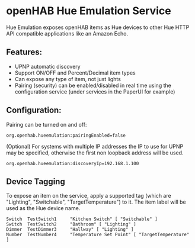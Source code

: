 # openHAB Hue Emulation Service

Hue Emulation exposes openHAB items as Hue devices to other Hue HTTP API compatible applications like an Amazon Echo.  

## Features:

* UPNP automatic discovery 
* Support ON/OFF and Percent/Decimal item types
* Can expose any type of item, not just lights
* Pairing (security) can be enabled/disabled in real time using the configuration service (under services in the PaperUI for example)  

## Configuration:

Pairing can be turned on and off:

```
org.openhab.hueemulation:pairingEnabled=false
```

(Optional) For systems with multiple IP addresses the IP to use for UPNP may be specified, otherwise the first non loopback address will be used.

```
org.openhab.hueemulation:discoveryIp=192.168.1.100
```

## Device Tagging
To expose an item on the service, apply a supported tag (which are "Lighting", "Switchable", "TargetTemperature") to it.  The item label will be used as the Hue device name.

```
Switch  TestSwitch1     "Kitchen Switch" [ "Switchable" ]
Switch  TestSwitch2     "Bathroom" [ "Lighting" ]
Dimmer  TestDimmer3     "Hallway" [ "Lighting" ]
Number  TestNumber4     "Temperature Set Point" [ "TargetTemperature" ]
```
